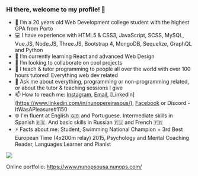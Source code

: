 ### Hi there, welcome to my profile! 👋

- 🔭 I’m a 20 years old Web Development college student with the highest GPA from Porto
- 💻 I have experience with HTML5 & CSS3, JavaScript, SCSS, MySQL, Vue.JS, Node.JS, Three.JS, Bootstrap 4, MongoDB, Sequelize, GraphQL and Python
- 🌱 I’m currently learning React and advanced Web Design
- 👯 I’m looking to collaborate on cool projects
- :notebook_with_decorative_cover: I teach & tutor programming to people all over the world with over 100 hours tutored! Everything web dev related
- 💬 Ask me about everything, programming or non-programming related, or about the tutor & teaching sessions I give
- 📫 How to reach me: [Instagram](https://www.instagram.com/nunopereirasousa/), [Email](mailto:nunopereirasousa00@gmail.com), [LinkedIn] (https://www.linkedin.com/in/nunopereirasous/), [Facebook](https://www.facebook.com/nuno.sousa.9655806/) or Discord - ItWasAPleasure#1150
- :globe_with_meridians: I'm fluent at English :uk: and Portuguese. Intermediate skills in Spanish :es:. And basic skills in Russian :ru: and French :fr:
- ⚡ Facts about me: Student, Swimming National Champion + 3rd Best European Time (4x200m relay) 2015, Psychology and Mental Coaching Reader, Languages Learner and Pianist

![](https://komarev.com/ghpvc/?username=NunoPereiraSousa&color=red&style=flat-square)

Online portfolio: https://www.nunopsousa.nunops.com/
